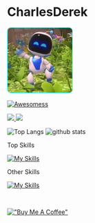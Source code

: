 # CharlesDerek

<p align="left">
	<img alt="Waving Hi" height="150px" style="border-radius:5%;border:1px solid cyan" src="assets/hi.webp" />
</p>

[![Awesomess](https://cdn.rawgit.com/sindresorhus/awesome/d7305f38d29fed78fa85652e3a63e154dd8e8829/media/badge.svg)](https://github.com/Webplicity/transferable-context-aware-vr)

<p align="left">
  <a href="https://github.com/CharlesDerek">
    <img height="20" src="https://img.shields.io/github/followers/CharlesDerek?label=follow&logo=github&style=flat" />
  </a>
  <a href="https://www.linkedin.com/in/charlesderek/">
    <img height="20" src="https://img.shields.io/twitter/follow/CharlesDerek?label=LinkedIn&color=blue&style=flat" />
  </a>
</p>

<p align="left">
	<img alt="Top Langs" height="150px" src="https://github-readme-stats.vercel.app/api/top-langs/?username=CharlesDerek&layout=compact&show_icons=true&theme=dark" />
  <img alt="github stats" height="150px" src="https://github-readme-stats.vercel.app/api?username=CharlesDerek&theme=dark&show_icons=ture" />
</p>

<p>Top Skills</p>

[![My Skills](https://skillicons.dev/icons?i=linux,ansible,aws,gcp,docker,kubernetes,golang,rust,react,js,threejs,nodejs,python,java,cpp)](https://skillicons.dev)

<p>Other Skills</p>

[![My Skills](https://skillicons.dev/icons?i=ruby,rails,mysql,mongodb,nginx,dynamodb,azure,cloudflare,jenkins,redux,nextjs,r,flask,django,androidstudio,spring,maven,gradle,kotlin,idea,dart,flutter,scala,php,laravel,c,cs,bash,css,fastapi,firebase,git,github,githubactions,gitlab,html,bootstrap,dotnet,md,sass,babel,coffeescript,redux,codepen,cmake,nextjs,netlify,express,jquery,electron,gulp,fastapi,graphql,redis,jenkins,jest,fediverse,openshift,md,sqlite,postgres,firebase,postman,powershell,raspberrypi,arduino,regex,selenium,cassandra,ts,vercel,vim,vscode,vue,unity,unreal,ipfs,webpack,tensorflow,wasm,solidity,solidjs,webflow,pug,atom,ps,blender,autocad,herokufigma)](https://skillicons.dev)

<br>

[!["Buy Me A Coffee"](https://www.buymeacoffee.com/assets/img/custom_images/orange_img.png)](https://www.buymeacoffee.com/charlesderek)

